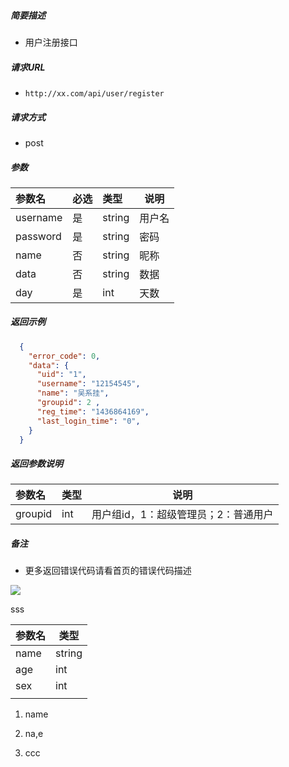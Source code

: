 

##### 简要描述

- 用户注册接口

##### 请求URL

- ` http://xx.com/api/user/register `

##### 请求方式

- post 

##### 参数

| 参数名      | 必选  | 类型     | 说明  |
|:-------- |:--- |:------ | --- |
| username | 是   | string | 用户名 |
| password | 是   | string | 密码  |
| name     | 否   | string | 昵称  |
| data     | 否   | string | 数据  |
| day      | 是   | int    | 天数  |

##### 返回示例

```json
  {
    "error_code": 0,
    "data": {
      "uid": "1",
      "username": "12154545",
      "name": "吴系挂",
      "groupid": 2 ,
      "reg_time": "1436864169",
      "last_login_time": "0",
    }
  }
```

##### 返回参数说明

| 参数名     | 类型  | 说明                   |
|:------- |:--- | -------------------- |
| groupid | int | 用户组id，1：超级管理员；2：普通用户 |

##### 备注

- 更多返回错误代码请看首页的错误代码描述

![](C:\Users\33787\AppData\Roaming\marktext\images\2024-11-20-17-16-56-image.png)

sss





| 参数名  | 类型     |
| ---- | ------ |
| name | string |
| age  | int    |
| sex  | int    |
|      |        |

1. name

2. na,e

3. ccc






